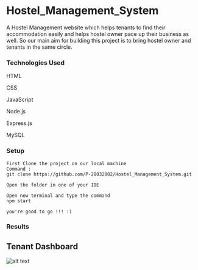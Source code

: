 # Hostel_Management_System
A Hostel Management website which helps tenants to find their accommodation easily and helps hostel owner pace up their business as well. So our main aim for building this project is to bring hostel owner and tenants in the same circle.

### Technologies Used
HTML

CSS

JavaScript

Node.js

Express.js

MySQL

### Setup
```
First Clone the project on our local machine 
Command :
git clone https://github.com/P-28032002/Hostel_Management_System.git

Open the folder in one of your IDE

Open new terminal and type the command 
npm start

you're good to go !!! :)
```
### Results
## Tenant Dashboard
![alt text](https://github.com/P-28032002/Hostel_Management_System/Results/Tenant_Dashboard_1.jpg?raw=true)
